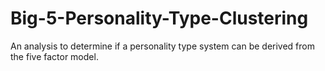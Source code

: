 # Big-5-Personality-Type-Clustering
An analysis to determine if a personality type system can be derived from the five factor model.
